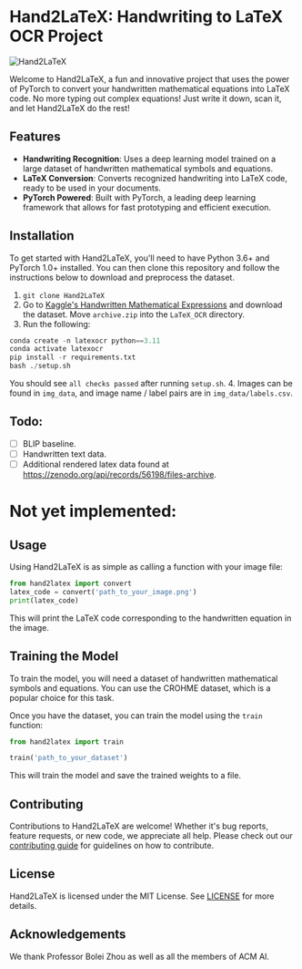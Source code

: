 # Hand2LaTeX: Handwriting to LaTeX OCR Project

![Hand2LaTeX](https://github.com/leonlenk/LaTeX_OCR/assets/38673735/2b66b320-af1d-4ce5-8e96-bd05b28ab052)

Welcome to Hand2LaTeX, a fun and innovative project that uses the power of PyTorch to convert your handwritten mathematical equations into LaTeX code. No more typing out complex equations! Just write it down, scan it, and let Hand2LaTeX do the rest!

## Features

- **Handwriting Recognition**: Uses a deep learning model trained on a large dataset of handwritten mathematical symbols and equations.
- **LaTeX Conversion**: Converts recognized handwriting into LaTeX code, ready to be used in your documents.
- **PyTorch Powered**: Built with PyTorch, a leading deep learning framework that allows for fast prototyping and efficient execution.

## Installation

To get started with Hand2LaTeX, you'll need to have Python 3.6+ and PyTorch 1.0+ installed. You can then clone this repository and follow the instructions below to download and preprocess the dataset.
1. `git clone Hand2LaTeX`
2. Go to [Kaggle's Handwritten Mathematical Expressions](https://www.kaggle.com/datasets/rtatman/handwritten-mathematical-expressions) and download the dataset. Move `archive.zip` into the `LaTeX_OCR` directory.
3. Run the following:
```python
conda create -n latexocr python==3.11
conda activate latexocr
pip install -r requirements.txt
bash ./setup.sh
```
You should see `all checks passed` after running `setup.sh`.
4. Images can be found in `img_data`, and image name / label pairs are in `img_data/labels.csv`.

## Todo:
- [ ] BLIP baseline.
- [ ] Handwritten text data.
- [ ] Additional rendered latex data found at https://zenodo.org/api/records/56198/files-archive.

# Not yet implemented:

## Usage

Using Hand2LaTeX is as simple as calling a function with your image file:

```python
from hand2latex import convert
latex_code = convert('path_to_your_image.png')
print(latex_code)
```

This will print the LaTeX code corresponding to the handwritten equation in the image.

## Training the Model

To train the model, you will need a dataset of handwritten mathematical symbols and equations. You can use the CROHME dataset, which is a popular choice for this task.

Once you have the dataset, you can train the model using the `train` function:

```python
from hand2latex import train

train('path_to_your_dataset')
```

This will train the model and save the trained weights to a file.

## Contributing

Contributions to Hand2LaTeX are welcome! Whether it's bug reports, feature requests, or new code, we appreciate all help. Please check out our [contributing guide](CONTRIBUTING.md) for guidelines on how to contribute.

## License

Hand2LaTeX is licensed under the MIT License. See [LICENSE](LICENSE) for more details.

## Acknowledgements
We thank Professor Bolei Zhou as well as all the members of ACM AI. 
